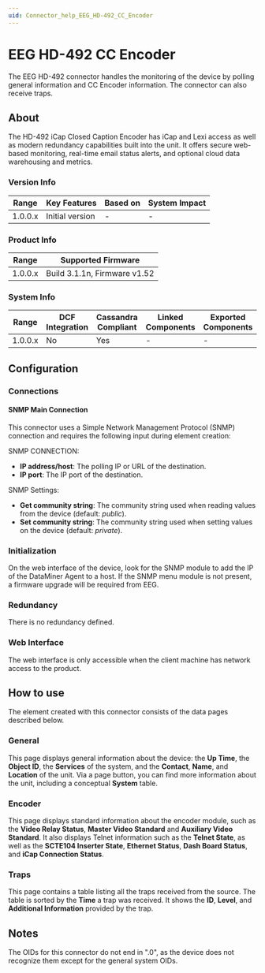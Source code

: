 ```yaml
---
uid: Connector_help_EEG_HD-492_CC_Encoder
---
```


# EEG HD-492 CC Encoder

The EEG HD-492 connector handles the monitoring of the device by polling general information and CC Encoder information. The connector can also receive traps.

## About

The HD-492 iCap Closed Caption Encoder has iCap and Lexi access as well as modern redundancy capabilities built into the unit. It offers secure web-based monitoring, real-time email status alerts, and optional cloud data warehousing and metrics.

### Version Info

| **Range** | **Key Features** | **Based on** | **System Impact** |
|-----------|------------------|--------------|-------------------|
| 1.0.0.x   | Initial version  | \-           | \-                |

### Product Info

| **Range** | **Supported Firmware**       |
|-----------|------------------------------|
| 1.0.0.x   | Build 3.1.1n, Firmware v1.52 |

### System Info

| Range     | DCF Integration     | Cassandra Compliant     | Linked Components     | Exported Components     |
|-----------|---------------------|-------------------------|-----------------------|-------------------------|
| 1.0.0.x   | No                  | Yes                     | \-                    | \-                      |

## Configuration

### Connections

#### SNMP Main Connection

This connector uses a Simple Network Management Protocol (SNMP) connection and requires the following input during element creation:

SNMP CONNECTION:

- **IP address/host**: The polling IP or URL of the destination.
- **IP port**: The IP port of the destination.

SNMP Settings:

- **Get community string**: The community string used when reading values from the device (default: *public*).
- **Set community string**: The community string used when setting values on the device (default: *private*).

### Initialization

On the web interface of the device, look for the SNMP module to add the IP of the DataMiner Agent to a host. If the SNMP menu module is not present, a firmware upgrade will be required from EEG.

### Redundancy

There is no redundancy defined.

### Web Interface

The web interface is only accessible when the client machine has network access to the product.

## How to use

The element created with this connector consists of the data pages described below.

### General

This page displays general information about the device: the **Up Time**, the **Object ID**, the **Services** of the system, and the **Contact**, **Name**, and **Location** of the unit. Via a page button, you can find more information about the unit, including a conceptual **System** table.

### Encoder

This page displays standard information about the encoder module, such as the **Video Relay Status**, **Master Video Standard** and **Auxiliary Video Standard**. It also displays Telnet information such as the **Telnet State**, as well as the **SCTE104 Inserter State**, **Ethernet Status**, **Dash Board Status**, and **iCap Connection Status**.

### Traps

This page contains a table listing all the traps received from the source. The table is sorted by the **Time** a trap was received. It shows the **ID**, **Level**, and **Additional Information** provided by the trap.

## Notes

The OIDs for this connector do not end in ".0", as the device does not recognize them except for the general system OIDs.
